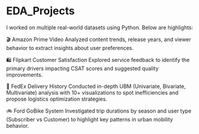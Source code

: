 # EDA_Projects

 I worked on multiple real-world datasets using Python. Below are highlights:
 
🎬 Amazon Prime Video
Analyzed content trends, release years, and viewer behavior to extract insights about user preferences.

🛍️ Flipkart Customer Satisfaction
Explored service feedback to identify the primary drivers impacting CSAT scores and suggested quality improvements.

🚚 FedEx Delivery History
Conducted in-depth UBM (Univariate, Bivariate, Multivariate) analysis with 10+ visualizations to spot inefficiencies and propose logistics optimization strategies.

🚲 Ford GoBike System
Investigated trip durations by season and user type (Subscriber vs Customer) to highlight key patterns in urban mobility behavior.
